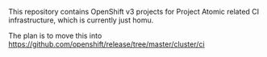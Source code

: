 This repository contains OpenShift v3 projects
for Project Atomic related CI infrastructure, which
is currently just homu.

The plan is to move this into
https://github.com/openshift/release/tree/master/cluster/ci
 
